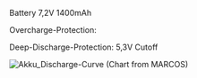 Battery 7,2V 1400mAh


Overcharge-Protection:

Deep-Discharge-Protection: 5,3V Cutoff

![Akku_Discharge-Curve](https://github.com/ludwich66/Quansheng_UV-K5_Firmware/assets/12202733/872c3f03-8eda-488f-af33-71b078159b89)
(Chart from MARCOS)